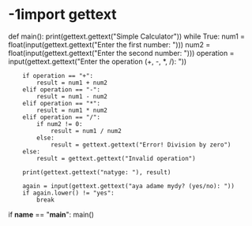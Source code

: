 # -1import gettext

def main():
    print(gettext.gettext("Simple Calculator"))
    while True:
        num1 = float(input(gettext.gettext("Enter the first number: ")))
        num2 = float(input(gettext.gettext("Enter the second number: ")))
        operation = input(gettext.gettext("Enter the operation (+, -, *, /): "))

        if operation == "+":
            result = num1 + num2
        elif operation == "-":
            result = num1 - num2
        elif operation == "*":
            result = num1 * num2
        elif operation == "/":
            if num2 != 0:
                result = num1 / num2
            else:
                result = gettext.gettext("Error! Division by zero")
        else:
            result = gettext.gettext("Invalid operation")

        print(gettext.gettext("natyge: "), result)

        again = input(gettext.gettext("aya adame mydy? (yes/no): "))
        if again.lower() != "yes":
            break

if __name__ == "__main__":
    main()
